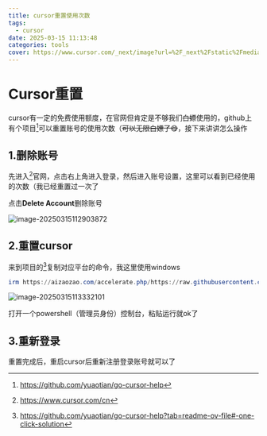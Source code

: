 ```yaml
---
title: cursor重置使用次数
tags:
  - cursor
date: 2025-03-15 11:13:48
categories: tools
cover: https://www.cursor.com/_next/image?url=%2F_next%2Fstatic%2Fmedia%2Fgradient-hero-prerender.3af0e196.webp&w=3840&q=75
---
```


# Cursor重置

cursor有一定的免费使用额度，在官网但肯定是不够我们~~白嫖~~使用的，github上有个项目[^go-cursor-help]可以重置账号的使用次数（~~可以无限白嫖了😋~~，接下来讲讲怎么操作

## 1.删除账号

先进入[^cursor]官网，点击右上角进入登录，然后进入账号设置，这里可以看到已经使用的次数（我已经重置过一次了

点击**Delete Account**删除账号

![image-20250315112903872](https://s2.loli.net/2025/03/15/UQZxu8t6MTFYCsj.png)

## 2.重置cursor

来到项目的[^说明文档]复制对应平台的命令，我这里使用windows

```powershell
irm https://aizaozao.com/accelerate.php/https://raw.githubusercontent.com/yuaotian/go-cursor-help/refs/heads/master/scripts/run/cursor_win_id_modifier.ps1 | iex
```

![image-20250315113332101](https://s2.loli.net/2025/03/15/ONpXb3DqmVyk8ih.png)

打开一个powershell（管理员身份）控制台，粘贴运行就ok了

## 3.重新登录

重置完成后，重启cursor后重新注册登录账号就可以了





[^go-cursor-help]:https://github.com/yuaotian/go-cursor-help
[^cursor]:https://www.cursor.com/cn
[^说明文档]:https://github.com/yuaotian/go-cursor-help?tab=readme-ov-file#-one-click-solution
